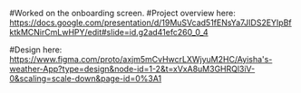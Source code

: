 #Worked on the onboarding screen.
#Project overview here:
https://docs.google.com/presentation/d/19MuSVcad51fENsYa7JIDS2EYIpBfktkMCNirCmLwHPY/edit#slide=id.g2ad41efc260_0_4

#Design here: 
https://www.figma.com/proto/axjm5mCvHwcrLXWjyuM2HC/Ayisha's-weather-App?type=design&node-id=1-2&t=xVxA8uM3GHRQl3iV-0&scaling=scale-down&page-id=0%3A1
